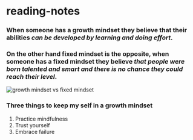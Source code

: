 # reading-notes
### When someone has a **growth mindset** they believe that their abilities *can be developed by learning and doing effort*.

### On the other hand **fixed mindset** is the opposite, when someone has a fixed mindset they believe *that people were born talented and smart and there is no chance they could  reach their level*.

![growth mindset vs fixed mindset ](https://www.techtello.com/wp-content/uploads/2020/06/fixed-mindset-vs-growth-mindset-chart.png)

### Three things to keep my self in a growth mindset
1. Practice mindfulness
2. Trust yourself
3. Embrace failure